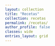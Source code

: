 ```yaml
---
layout: collection
title: "Recetas"
collection: recetas
permalink: /recetas/
author_profile: false
classes: wide
entries_layout: grid
---
```

